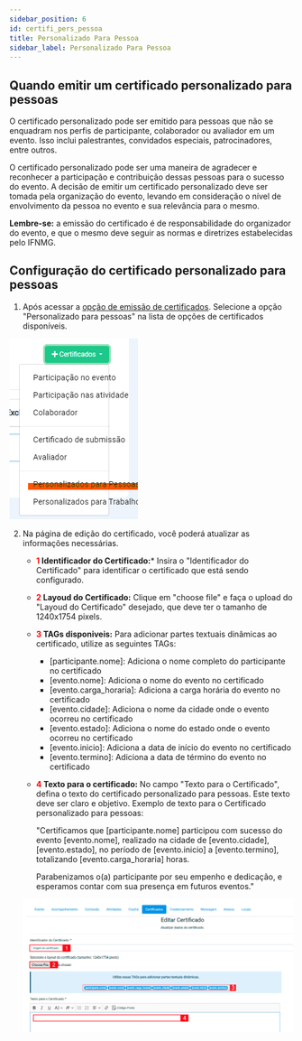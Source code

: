 ```yaml
---
sidebar_position: 6
id: certifi_pers_pessoa
title: Personalizado Para Pessoa
sidebar_label: Personalizado Para Pessoa
---
```

## Quando emitir um certificado personalizado para pessoas
O certificado personalizado pode ser emitido para pessoas que não se enquadram nos perfis de participante, colaborador ou avaliador em um evento. Isso inclui palestrantes, convidados especiais, patrocinadores, entre outros. 

O certificado personalizado pode ser uma maneira de agradecer e reconhecer a participação e contribuição dessas pessoas para o sucesso do evento. A decisão de emitir um certificado personalizado deve ser tomada pela organização do evento, levando em consideração o nível de envolvimento da pessoa no evento e sua relevância para o mesmo.

**Lembre-se:** a emissão do certificado é de responsabilidade do organizador do evento, e que o mesmo deve seguir as normas e diretrizes estabelecidas pelo IFNMG.


## Configuração do certificado personalizado para pessoas

1. Após acessar a [opção de emissão de certificados](/docs/Certificados/visao_geral#acessando-opção-de-emissão-de-certificados). Selecione a opção "Personalizado para pessoas" na lista de opções de certificados disponíveis.

![Personalizado Para Pessoas](/img/screenshots/persP1.png "Personalizado Para Pessoas")

2. Na página de edição do certificado, você poderá atualizar as informações necessárias.
    - **<font color="red">1</font> Identificador do Certificado:*** Insira o "Identificador do Certificado" para identificar o certificado que está sendo configurado.
    - **<font color="red">2</font> Layoud do Certificado:** Clique em "choose file" e faça o upload do "Layoud do Certificado" desejado, que deve ter o tamanho de 1240x1754 pixels.
    - **<font color="red">3</font> TAGs disponiveis:** Para adicionar partes textuais dinâmicas ao certificado, utilize as seguintes TAGs:
        - [participante.nome]: Adiciona o nome completo do participante no certificado
        - [evento.nome]: Adiciona o nome do evento no certificado
        - [evento.carga_horaria]: Adiciona a carga horária do evento no certificado
        - [evento.cidade]: Adiciona o nome da cidade onde o evento ocorreu no certificado
        - [evento.estado]: Adiciona o nome do estado onde o evento ocorreu no certificado
        - [evento.inicio]: Adiciona a data de início do evento no certificado
        - [evento.termino]: Adiciona a data de término do evento no certificado
    - **<font color="red">4</font> Texto para o certificado:** No campo "Texto para o Certificado", defina o texto do certificado personalizado para pessoas. Este texto deve ser claro e objetivo.
        Exemplo de texto para o Certificado personalizado para pessoas:
        
        "Certificamos que [participante.nome] participou com sucesso do evento [evento.nome], realizado na cidade de [evento.cidade], [evento.estado], no período de [evento.inicio] a [evento.termino], totalizando [evento.carga_horaria] horas.

        Parabenizamos o(a) participante por seu empenho e dedicação, e esperamos contar com sua presença em futuros eventos."
    
    ![Preencher Dados Personalizado Para Pessoas](/img/screenshots/persP2.png "Preencher Dados Personalizado Para Pessoas")